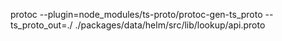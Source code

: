 protoc --plugin=node_modules/ts-proto/protoc-gen-ts_proto  --ts_proto_out=./ ./packages/data/helm/src/lib/lookup/api.proto
